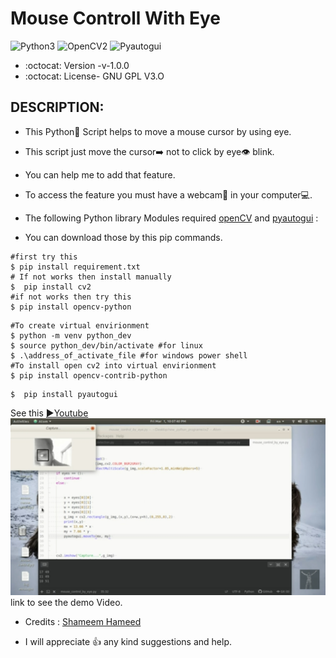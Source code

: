 # Mouse Controll With Eye

![Python3](https://img.shields.io/badge/Python-3-green)
![OpenCV2](https://img.shields.io/badge/Open-CV2-yellow)
![Pyautogui](https://img.shields.io/badge/Pyauto-Gui-yellowgreen)

* :octocat: Version -v-1.0.0
* :octocat: License- GNU GPL V3.O

## DESCRIPTION:
* This Python🐍 Script helps to move a mouse cursor by using eye.
* This script just move the cursor➡️ not to click by eye👁 blink. 
* You can help me to add that feature.
* To access the feature you must have a webcam🎦 in your computer💻.

* The following Python library Modules required [openCV](https://pypi.org/project/opencv-python/) and [pyautogui](https://pypi.org/project/PyAutoGUI/) :
* You can download those by this pip commands.

```
#first try this
$ pip install requirement.txt
# If not works then install manually
$  pip install cv2
#if not works then try this
$ pip install opencv-python
```

```
#To create virtual envirionment
$ python -m venv python_dev
$ source python_dev/bin/activate #for linux 
$ .\address_of_activate_file #for windows power shell
#To install open cv2 into virtual envirionment
$ pip install opencv-contrib-python
```

```
$  pip install pyautogui
```

See this [▶️Youtube](https://youtu.be/S0y8dxwbJzY) ![Screenshot](Screenshot_20200928-000225_YouTube.jpg)  link to see the demo Video.

* Credits : [Shameem Hameed](http://umich.edu/~shameem)

* I will appreciate :+1: any kind suggestions and help.
